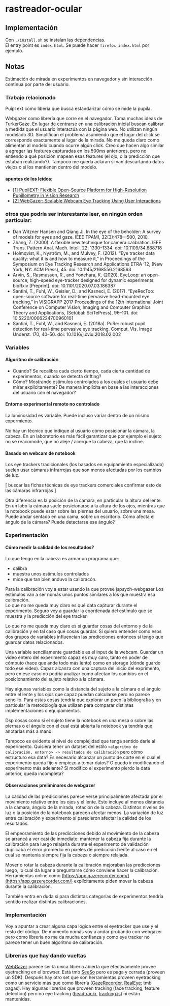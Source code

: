 # rastreador-ocular

## Implementación

Con `./install.sh` se instalan las dependencias.  
El entry point es `index.html`.
Se puede hacer `firefox index.html` por ejemplo.

## Notas

Estimación de mirada en experimentos en navegador y sin interacción continua
por parte del usuario.

### Trabajo relacionado

Puipl ext como libería que busca estandarizar cómo se mide la pupila.

Webgazer como librería que corre en el navegador. Toma muchas ideas de
TurkerGaze. En lugar de centrarse en una calibración inicial buscan calibrar a
medida que el usuario interactúa con la página web. No utilizan ningún modelado
3D. Simplifican el problema asumiendo que el lugar del click se corresponde
exactamente al lugar de la mirada. No me queda claro como alimentan al modelo
cuando ocurre algún click. Creo que hacen algo similar a agregar las features
capturadas en los 500ms anteriores, pero no entiendo a qué posición mapean esas
features (el ojo, o la predicción que estaban realizando?). Tampoco me queda
aclaran si van descartando datos viejos o si los mantienen dentro del modelo.

#### apuntes de los leídos:

- [
  [1] PupilEXT: Flexible Open-Source Platform for High-Resolution Pupillometry in Vision Research
](
  /papers/pupilext-flexible-open-source-platform-for-high-resolution-pupillometry-in-vision-research.md
)
- [
  [2] WebGazer: Scalable Webcam Eye Tracking Using User Interactions
](
  /papers/webgazer_scalable-webcam-eye-tracking-using-user-interactions.md
)

### otros que podría ser interestante leer, en ningún orden particular:

- Dan Witzner Hansen and Qiang Ji. In the eye of the beholder: A survey of models for eyes and gaze. IEEE TPAMI, 32(3):478—500, 2010.
- Zhang, Z. (2000). A flexible new technique for camera calibration. IEEE Trans. Pattern Anal. Mach. Intell. 22, 1330–1334. doi: 10.1109/34.888718
- Holmqvist, K., Nyström, M., and Mulvey, F. (2012). “Eye tracker data quality: what it is and how to measure it,” in Proceedings of the Symposium on Eye Tracking Research and Applications ETRA ‘12, (New York, NY: ACM Press), 45. doi: 10.1145/2168556.2168563
- Arvin, S., Rasmussen, R., and Yonehara, K. (2020). EyeLoop: an open-source, high-speed eye-tracker designed for dynamic experiments. bioRxiv [Preprint]. doi: 10.1101/2020.07.03.186387
- Santini, T., Fuhl, W., Geisler, D., and Kasneci, E. (2017). “EyeRecToo: open-source software for real-time pervasive head-mounted eye tracking,” in VISIGRAPP 2017 Proceedings of the 12th International Joint Conference on Computer Vision, Imaging and Computer Graphics Theory and Applications, (Setúbal: SciTePress), 96–101. doi: 10.5220/0006224700960101
- Santini, T., Fuhl, W., and Kasneci, E. (2018a). PuRe: robust pupil detection for real-time pervasive eye tracking. Comput. Vis. Image Underst. 170, 40–50. doi: 10.1016/j.cviu.2018.02.002

### Variables

#### Algoritmo de calibración

- Cuándo?
Se recalibra cada cierto tiempo, cada cierta cantidad de experimentos, cuando
se detecta drifting?
- Cómo?
Mostrando estímulos controlados a los cuales el usuario debe mirar
explícitamente?
De manera implícita en base a las interacciones del usuario con el navegador?

#### Entorno experimental remoto no controlado

La luminosidad es variable.
Puede incluso variar dentro de un mismo expermiento.

No hay un técnico que indique al usuario cómo posicionar la cámara, la cabeza.
En un laboratorio es más fácil garantizar que por ejemplo el sujeto no se
reacomode, que no aleje / acerque la cabeza, que la incline.

#### Basado en webcam de notebook

Los eye trackers tradicionales (los basados en equipamiento especializado)
suelen usar cámaras infrarrojas que son menos afectadas por los cambios de luz.

[
  buscar las fichas técnicas de eye trackers comerciales
  confirmar esto de las cámaras infrarrojas
]

Otra diferencia es la posición de la cámara, en particular la altura del lente.
En un labo la cámara suele posicionarse a la altura de los ojos, mientras que la
notebook puede estar sobre las piernas del usuario, sobre una mesa.
Puede andar sentado en una cama, sobre un escritorio.
Cómo afecta el ángulo de la cámara? Puede detectarse ese ángulo?

### Experimentación

#### Cómo medir la calidad de los resultados?

Lo que tengo en la cabeza es armar un programa que:
- calibra
- muestra unos estímulos controlados
- mide que tan bien anduvo la calibracón.

Para la calibración voy a estar usando la que provee jspsych-webgazer
Los estímulos van a ser nomás unos puntos similares a los que muestra esa
calibración.  
Lo que no me queda muy claro es qué data caṕturar durante el experimento.
Seguro voy a guardar la coordenada del estímulo que se muestra y la predicción
del eye tracker.

Lo que no me queda muy claro es si guardar cosas del entorno y de la calibración
y en tal caso qué cosas guardar.
Si quiero entender como esos dos grupos de variables influencian las
predicciones entonces sí tengo que guardar datos relacionados.

Una variable sencillamente guardable es el input de la webcam.
Guardar un video entero del experimento capaz es muy caro, tanto en poder de
cómputo (hace que ande todo más lento) como en storage (dónde guardo todo ese
video).
Capaz alcanza con una captura del inicio del exprimento, pero en ese caso no
podría analizar como afectan los cambios en el posicionamiento del sujeto
relativo a la cámara.

Hay algunas variables como la distancia del sujeto a la cámara o el ángulo entre
el lente y los ojos que capaz puedan calcularse pero no parece sencillo.
Para estas cosas tendría que explorar un poco la bibliografía y en particular la
metodología que utilizan para comparar distintas implementaciones o
equipamientos.

Dsp cosas como si el sujeto tiene la notebook en una mesa o sobre las piernas o
el ángulo con el cual está abierta la notebook ya tendría que anotarlas más a
mano.

Tampoco es evidente el nivel de complejidad que tenga sentido darle al
experimento.
Quisiera tener un dataset del estilo
`<algoritmo de calibración, entorno> -> resultados de calibración`
pero cómo estructuro esa data?
Es necesario alcanzar un punto de corte en el cual el experimento queda fijo y
empiezo a tomar datos?
O puedo ir modificando el experimento más adelante?
Si modifico el experimento pierdo la data anterior, queda incompleta?

#### Observaciones preliminares de webgazer

La calidad de las predicciones parece verse principalmente afectada por el
movimiento relativo entre los ojos y el lente.
Esto incluye al menos distancia a la cámara, ángulo de la mirada, rotación de la
cabeza.
Distintos niveles de luz o la posición de la notebook parecen afectar menos.
La variación de luz entre calibración y experimento sí parecieron afectar la
calidad de los resultados.

El empeoramiento de las predicciones debido al movimiento de la cabeza se
arrancá a ver casi de inmediato:
mantener la cabeza fija durante la calibración para luego relajarla durante el
experimento de validación duplicaba el error promedio en píxeles de predicción
frente al caso en el cual se mantenía siempre fija la cabeza o siempre relajada.

Mover o rotar la cabeza durante la calibración mejoraban las predicciones luego,
lo cual da lugar a preguntarse cómo conviene hacer la calibración.
Herramientas online como
[https://app.gazerecorder.com/](https://app.gazerecorder.com/)
explícitamente piden mover la cabeza durante la calibración.

También entra en duda si para distintas categorías de experimentos tendría
sentido realizar distintas calibraciones.

### Implementación

Voy a apuntar a crear alguna capa lógica entre el eyetracker que use y el resto
del código.
De momento nomás voy a andar probando con webgazer pero como librería no me da
mucha confianza y como eye tracker no parece tener un buen algoritmo de
calibración.

### Librerías que hay dando vueltas

[WebGazer](https://webgazer.cs.brown.edu/) parece ser la única librería abierta
que efectivamente provee eyetracking en el browser.
Está tmb [SeeSo](https://seeso.io/) pero es paga y cerrada (proveen un SDK).
Después hay otro set que son herramientas proveen eyetracking como un servicio
más que como librería ([GazeRecorder](https://app.gazerecorder.com/), 
[RealEye](https://www.realeye.io/); tmb pagas).
Hay algunas librerías que proveen tracking (face tracking, feature detection)
pero no eye tracking ([headtrackr](https://github.com/auduno/headtrackr),
[tracking.js](https://github.com/eduardolundgren/tracking.js/)) ni están
mantenidas.
